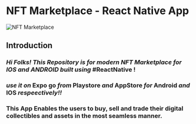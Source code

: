 
# NFT Marketplace - React Native App
![NFT Marketplace](https://i.ibb.co/X5kYdvB/image.png)

## Introduction
 ### *Hi Folks! This Repository is for modern NFT Marketplace for IOS and ANDROID built using* **#ReactNative** !
 ### *use it on* Expo go *from* Playstore *and* AppStore *for* Android *and* IOS *respeectively!!*
 ### This App Enables the users to buy, sell and trade their digital collectibles and assets in the most seamless manner.

